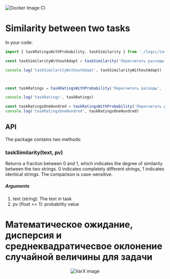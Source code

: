 ![Docker Image CI](https://github.com/shamil8/task-similarity/workflows/Docker%20Image%20CI/badge.svg)

# Similarity between two tasks

In your code:
```javascript
import { taskRatingsWithProbability, taskSimilarity } from './logic/taskAlgorithm.js'

const taskSimilarityWithoutAdapt = taskSimilarity('Пересчитать расходы', .7)

console.log('taskSimilarityWithoutAdapt', taskSimilarityWithoutAdapt)



const taskRatings = taskRatingsWithProbability('Пересчитать расходы', .5, .3) // with minPV and minCount, if we have too little tasks

console.log('taskRatings', taskRatings)

const taskRatingsOneHundred = taskRatingsWithProbability('Пересчитать расходы', .5, .2, 100) // with minPV and minCount, if we have too little tasks
console.log('taskRatingsOneHundred', taskRatingsOneHundred)
```

## API

The package contains two methods:
### taskSimilarity(text, pv)

Returns a fraction between 0 and 1, which indicates the degree of similarity between the two strings. 0 indicates completely different strings, 1 indicates identical strings. The comparison is case-sensitive.

##### Arguments
  
1. text (string): The text in task
2. pv (float <= 1): probability value

# Математическое ожидание, дисперсия и среднеквадратичесвое оклонение случайной величины для задачи
<p align="center">
    <img src="https://raw.githubusercontent.com/shamil8/task-similarity/master/VarX.jpg?sanitize=true" alt="VarX image">
</p>